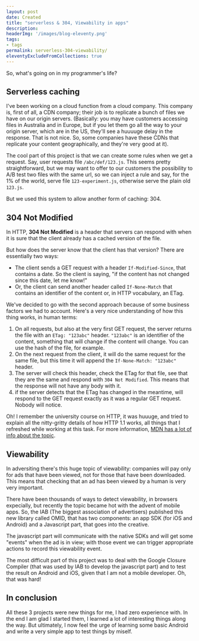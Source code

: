 ```yaml
---
layout: post
date: Created
title: "serverless & 304, Viewability in apps"
description: 
headerImg: '/images/blog-eleventy.png'
tags:
- tags
permalink: serverless-304-viewability/
eleventyExcludeFromCollections: true
---
```


So, what's going on in my programmer's life? 

## Serverless caching

I've been working on a cloud function from a cloud company. This company is, first of all, a CDN company; their job is to replicate a bunch of files we have on our origin servers. (Basically: you may have customers accessing files in Australia and in Europe, but if you let them go all the way to your origin server, which are in the US, they'll see a huuuuge delay in the response. That is not nice. So, some companies have these CDNs that replicate your content geographically, and they're very good at it).

The cool part of this project is that we can create some rules when we get a request. Say, user requests file `/abc/def/123.js`. This seems pretty straightforward, but we may want to offer to our customers the possibility to A/B test two files with the same url, so we can inject a rule and say, for the 1% of the world, serve file `123-experiment.js`, otherwise serve the plain old `123.js`. 

But we used this system to allow another form of caching: 304. 

## 304 Not Modified

In HTTP, **304 Not Modified** is a header that servers can respond with when it is sure that the client already has a cached version of the file. 

But how does the server know that the client has that version? There are essentially two ways: 

- The client sends a GET request with a header `If-Modified-Since`, that contains a date. So the client is saying, "if the content has not changed since this date, let me know!"
- Or, the client can send another header called `If-None-Match` that contains an identifier of the content or, in HTTP vocabulary, an ETag.

We've decided to go with the second approach because of some business factors we had to account. Here's a very nice understanding of how this thing works, in human terms:

1. On all requests, but also at the very first GET request, the server returns the file with an `ETag: "123abc"` header. `"123abc"` is an identifier of the content, something that will change if the content will change. You can use the hash of the file, for example.
2. On the next request from the client, it will do the same request for the same file, but this time it will append the `If-None-Match: "123abc"` header. 
3. The server will check this header, check the ETag for that file, see that they are the same and respond with `304 Not Modified`. This means that the response will not have any body with it. 
4. if the server detects that the ETag has changed in the meantime, will respond to the GET request exactly as it was a regular GET request. Nobody will notice. 

Oh! I remember the university course on HTTP, it was huuuge, and tried to explain all the nitty-gritty details of how HTTP 1.1 works, all things that I refreshed while working at this task. For more information, [MDN has a lot of info about the topic](https://developer.mozilla.org/en-US/docs/Web/HTTP/Status/304). 

## Viewability 

In adversiting there's this huge topic of viewability: companies will pay only for ads that have been viewed, not for those that have been downloaded. This means that checking that an ad has been viewed by a human is very very important. 

There have been thousands of ways to detect viewability, in browsers expecially, but recently the topic became hot with the advent of mobile apps. So, the IAB (The biggest association of advertisers) published this new library called OMID, that has two components: an app SDK (for iOS and Android) and a Javascript part, that goes into the creative. 

The javascript part will communicate with the native SDKs and will get some "events" when the ad is in view; with those event we can trigger appropriate actions to record this viewability event. 

The most difficult part of this project was to deal with the Google Closure Compiler (that was used by IAB to develop the javascript part) and to test the result on Android and iOS, given that I am not a mobile developer. Oh, that was hard! 

## In conclusion 

All these 3 projects were new things for me, I had zero experience with. In the end I am glad I started them, I learned a lot of interesting things along the way. But ultimately, I now feel the urge of learning some basic Android and write a very simple app to test things by miself. 

